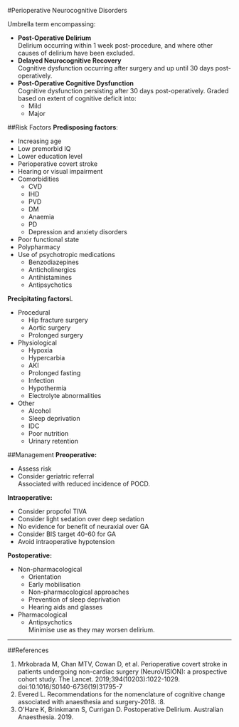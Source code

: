 #Perioperative Neurocognitive Disorders

Umbrella term encompassing:
* **Post-Operative Delirium**  
Delirium occurring within 1 week post-procedure, and where other causes of delirium have been excluded.
* **Delayed Neurocognitive Recovery**  
Cognitive dysfunction occurring after surgery and up until 30 days post-operatively.
* **Post-Operative Cognitive Dysfunction**  
Cognitive dysfunction persisting after 30 days post-operatively. Graded based on extent of cognitive deficit into:
	* Mild
	* Major

##Risk Factors
**Predisposing factors**:
* Increasing age
* Low premorbid IQ
* Lower education level
* Perioperative covert stroke
* Hearing or visual impairment
* Comorbidities
	* CVD
	* IHD
	* PVD
	* DM
	* Anaemia
	* PD
	* Depression and anxiety disorders
* Poor functional state
* Polypharmacy
* Use of psychotropic medications
	* Benzodiazepines
	* Anticholinergics
	* Antihistamines
	* Antipsychotics


**Precipitating factors**L
* Procedural
	* Hip fracture surgery
	* Aortic surgery
	* Prolonged surgery
* Physiological
	* Hypoxia
	* Hypercarbia
	* AKI
	* Prolonged fasting
	* Infection
	* Hypothermia
	* Electrolyte abnormalities
* Other
	* Alcohol
	* Sleep deprivation
	* IDC
	* Poor nutrition
	* Urinary retention


##Management
**Preoperative:**
* Assess risk
* Consider geriatric referral  
Associated with reduced incidence of POCD.


**Intraoperative:**
* Consider propofol TIVA
* Consider light sedation over deep sedation
* No evidence for benefit of neuraxial over GA
* Consider BIS target 40-60 for GA
* Avoid intraoperative hypotension


**Postoperative:**
* Non-pharmacological
	* Orientation
	* Early mobilisation
	* Non-pharmacological approaches
	* Prevention of sleep deprivation
	* Hearing aids and glasses
* Pharmacological
	* Antipsychotics  
	Minimise use as they may worsen delirium.


---
##References
1. Mrkobrada M, Chan MTV, Cowan D, et al. Perioperative covert stroke in patients undergoing non-cardiac surgery (NeuroVISION): a prospective cohort study. The Lancet. 2019;394(10203):1022-1029. doi:10.1016/S0140-6736(19)31795-7
2. Evered L. Recommendations for the nomenclature of cognitive change associated with anaesthesia and surgery-2018. :8.
3. O'Hare K, Brinkmann S, Currigan D. Postoperative Delirium. Australian Anaesthesia. 2019.